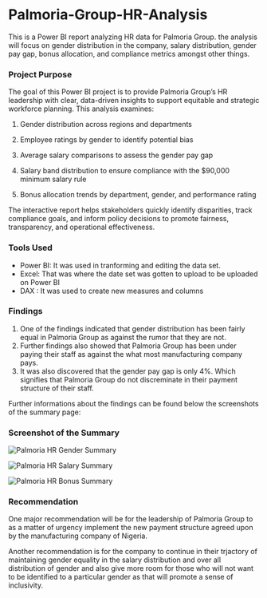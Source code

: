 # Palmoria-Group-HR-Analysis
This is a Power BI report analyzing HR data for Palmoria Group. the analysis will focus on gender distribution in the company, salary distribution, gender pay gap, bonus allocation, and compliance metrics amongst other things.

### Project Purpose

The goal of this Power BI project is to provide Palmoria Group’s HR leadership with clear, data-driven insights to support equitable   and strategic workforce planning. This analysis examines:

1. Gender distribution across regions and departments

2. Employee ratings by gender to identify potential bias

3. Average salary comparisons to assess the gender pay gap

4. Salary band distribution to ensure compliance with the $90,000 minimum salary rule

5. Bonus allocation trends by department, gender, and performance rating


The interactive report helps stakeholders quickly identify disparities, track compliance goals, and inform policy decisions to promote fairness, transparency, and operational effectiveness.

### Tools Used

- Power BI: It was used in tranforming and editing the data set.
- Excel: That was where the date set was gotten to upload to be uploaded on Power BI
- DAX : It was used to create new measures and columns

### Findings

1. One of the findings indicated that gender distribution has been fairly equal in Palmoria Group as against the rumor that they are not.
2. Further findings also showed that Palmoria Group has been under paying their staff as against the what most manufacturing company pays.
3. It was also discovered that the gender pay gap is only 4%. Which signifies that Palmoria Group do not discreminate in their payment structure of their staff.

 Further informations about the findings can be found below the screenshots of the summary page:


 ### Screenshot of the Summary
![Palmoria HR Gender Summary](https://github.com/user-attachments/assets/1ec6dc7c-ee0e-4677-b0bc-2babf17719ec)

![Palmoria HR Salary Summary](https://github.com/user-attachments/assets/0604dae6-1279-45c0-9208-250e8b0d1731)

![Palmoria HR Bonus Summary](https://github.com/user-attachments/assets/113e6be6-2952-4095-be09-464dafdca81f)

 ### Recommendation
 
One major recommendation will be for the leadership of Palmoria Group to as a matter of urgency implement the new payment structure agreed upon by the manufacturing company of Nigeria. 

Another recommendation is for the company to continue in their trjactory of maintaining gender equality in the salary distribution and over all distribution of gender and also give more room for those who will not want to be identified to a particular gender as that will promote a sense of inclusivity.
  
